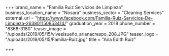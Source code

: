 +++
brand_name = "Familia Ruiz Servicios de Limpieza"
business_location_name = "Nosara"
business_sector = "Cleaning Services"
external_url = "https://www.facebook.com/Familia-Ruiz-Servicios-De-Limpieza-263801150853414/"
graduation_year = 2018
phone_number = "8368-3180"
teaser_image = "/uploads/2019/05/15/viveelsueño_arianacrespo_208.JPG"
teaser_logo = "/uploads/2019/05/15/Familia-Ruiz.jpg"
title = "Ana Edith Ruiz"

+++
